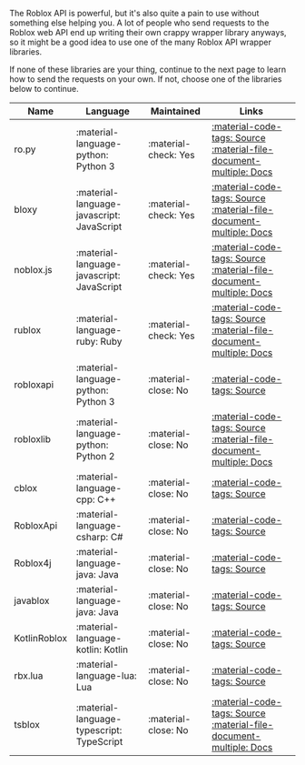 The Roblox API is powerful, but it's also quite a pain to use without something else helping you. A lot of people who 
send requests to the Roblox web API end up writing their own crappy wrapper library anyways, so it might be a good idea
to use one of the many Roblox API wrapper libraries.

If none of these libraries are your thing, continue to the next page to learn how to send the requests on your own.
If not, choose one of the libraries below to continue.

| Name         | Language                                  | Maintained           | Links                                                                                                                                                                                          |
|--------------|-------------------------------------------|----------------------|------------------------------------------------------------------------------------------------------------------------------------------------------------------------------------------------|
| ro.py        | :material-language-python: Python 3       | :material-check: Yes | [:material-code-tags: Source](https://github.com/ro-py/ro.py) [:material-file-document-multiple: Docs](https://ro.py.jmk.gg)                                                                   |
| bloxy        | :material-language-javascript: JavaScript | :material-check: Yes | [:material-code-tags: Source](https://github.com/Visualizememe/bloxy) [:material-file-document-multiple: Docs](https://bloxy.js.org)                                                           |
| noblox.js    | :material-language-javascript: JavaScript | :material-check: Yes | [:material-code-tags: Source](https://github.com/noblox/noblox.js) [:material-file-document-multiple: Docs](https://noblox.js.org)                                                             |
| rublox       | :material-language-ruby: Ruby             | :material-check: Yes | [:material-code-tags: Source](https://github.com/roblox-api-wrappers/rublox) [:material-file-document-multiple: Docs](https://rubydoc.info/gems/rublox)                                        |
| robloxapi    | :material-language-python: Python 3       | :material-close: No  | [:material-code-tags: Source](https://github.com/iranathan/robloxapi)                                                                                                                          |
| robloxlib    | :material-language-python: Python 2       | :material-close: No  | [:material-code-tags: Source](https://github.com/NoahCristino/robloxlib) [:material-file-document-multiple: Docs](https://github.com/NoahCristino/robloxlib/blob/master/docs/documentation.md) |
| cblox        | :material-language-cpp: C++               | :material-close: No  | [:material-code-tags: Source](https://github.com/Meqolo/cblox)                                                                                                                                 |
| RobloxApi    | :material-language-csharp: C#             | :material-close: No  | [:material-code-tags: Source](https://github.com/gamenew09/RobloxAPI)                                                                                                                          |
| Roblox4j     | :material-language-java: Java             | :material-close: No  | [:material-code-tags: Source](https://github.com/PizzaCrust/Roblox4j)                                                                                                                          |
| javablox     | :material-language-java: Java             | :material-close: No  | [:material-code-tags: Source](https://github.com/RbxAPI/Javablox)                                                                                                                              |
| KotlinRoblox | :material-language-kotlin: Kotlin         | :material-close: No  | [:material-code-tags: Source](https://github.com/PizzaCrust/KotlinRoblox)                                                                                                                      |
| rbx.lua      | :material-language-lua: Lua               | :material-close: No  | [:material-code-tags: Source](https://github.com/OliverHensworth/roblox.lua)                                                                                                                   |
| tsblox       | :material-language-typescript: TypeScript | :material-close: No  | [:material-code-tags: Source](https://github.com/Dionysusnu/TSBlox) [:material-file-document-multiple: Docs](https://dionysusnu.github.io/TSBlox/)                                             |
